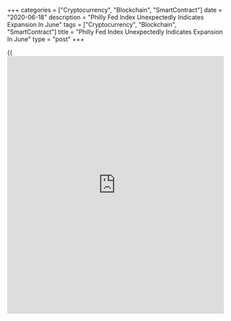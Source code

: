 +++
categories = ["Cryptocurrency", "Blockchain", "SmartContract"]
date = "2020-06-18"
description = "Philly Fed Index Unexpectedly Indicates Expansion In June"
tags = ["Cryptocurrency", "Blockchain", "SmartContract"]
title = "Philly Fed Index Unexpectedly Indicates Expansion In June"
type = "post"
+++

{{<iframe id="large-banner" src="https://www.bounty.group/#slide=27.0" width="100%" height="600" scrolling="no" style="border: 0px solid rgb(216, 221, 230); border-radius: 3px;">}}

Philadelphia-area manufacturing activity unexpected expanded in the
month of June, according to a report released by the Federal Reserve
Bank of Philadelphia on Thursday.

The Philly Fed said its diffusion index for current general activity
skyrocketed to a positive 27.5 in June from a negative 43.1 in May, with
a positive reading indicating an expansion in regional manufacturing
activity.

Economists had expected the index to show a much more modest increase to
a negative 23.0, which would have still indicated a contraction.

The unexpected jump by the headline index came as the new orders soared
to a positive 16.7 in June from a negative 25.7 in May and the shipments
index spiked to a positive 25.3 from a negative 30.3.

The number of employees index also climbed to a negative 4.3 in June
from a negative 15.3 in May, although a negative reading still indicates
a loss of jobs.

"The Pennsylvania [economy][1] reopened, most companies saw increased
orders and shipments and yet more companies plan to cut employees than
add them," said Chris Low, Chief Economist at FHN Financial.

"The apparent disparity is explained by the fact that 1. The index
offers no sense of how big the increases are, and 2. Almost every
company saw declining orders and shipments in April and May," he added.
"Activity is rising off a very low level."

The report also said the prices paid index jumped to 11.1 in June from
3.2 in May, while the prices received index surged up to a positive 11.0
from a negative 3.1.

Looking ahead, the Philly Fed said all future indicators improved,
suggesting that the firms expect overall growth over the next six
months.

The diffusion index for future general activity vaulted to 66.3 in June
from 49.7 in May, reaching its highest level in nearly 30 years.

On Monday, the New York Fed released a separate report showing
manufacturing activity in New York steadied in the month of June after
seeing sharp contractions in April and May.

The New York Fed said its general [business][2] conditions index spiked
to a negative 0.2 in June from a negative 48.5 in May. A negative
reading indicates a contraction in regional manufacturing activity.

The jump by the index far exceeded the estimates of economists, who had
expected the index to surge up to a negative 27.5.

For comments and feedback [contact](https://www.playgroundfx.com/contact/): editorial@rtt[news](https://www.letsplayfx.com/blog/forex-news-website/).com

[Economic News][1]

 **What parts of the world are seeing the best (and worst) economic
performances lately? Click[here][3] to check out our [Econ Scorecard][3]
and find out! See up-to-the-moment [ranking](https://www.playgroundfx.com/blog/crypto-exchange-ranking/)s for the best and worst
performers in [GDP][3], [unemployment rate][4], [inflation][5] and much
more.**

   1. www.rtt[news](https://www.letsplayfx.com/blog/forex-news-website/).com/Content/EconomicNews.aspx
   2. www.rtt[news](https://www.letsplayfx.com/blog/forex-news-website/).com/Content/Business.aspx
   3. www.rtt[news](https://www.letsplayfx.com/blog/forex-news-website/).com/economic-scorecard/world-rank/GDP/highest-performance.aspx
   4. www.rtt[news](https://www.letsplayfx.com/blog/forex-news-website/).com/economic-scorecard/world-rank/unemployment-rate/lowest-performance.aspx
   5. www.rtt[news](https://www.letsplayfx.com/blog/forex-news-website/).com/economic-scorecard/world-rank/CPI/highest-performance.aspx